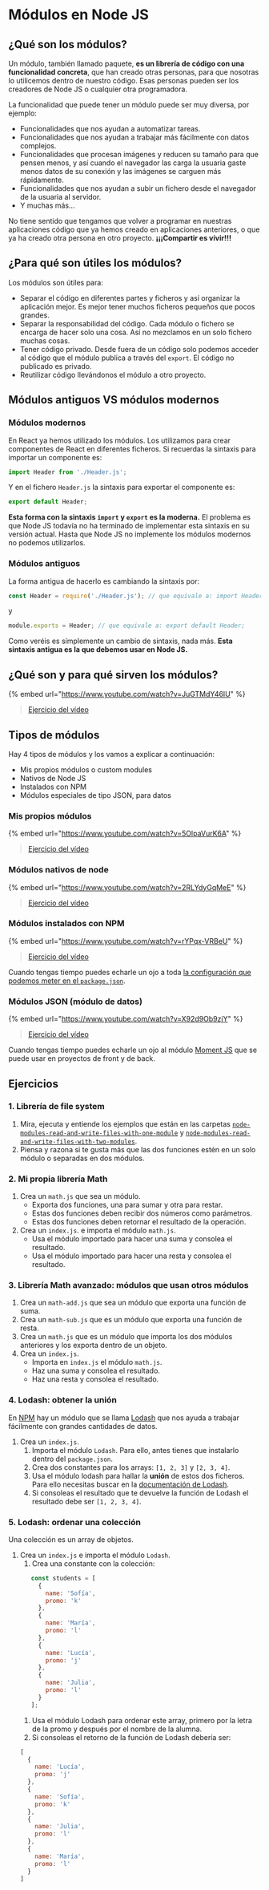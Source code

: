 # Módulos en Node JS

## ¿Qué son los módulos?

Un módulo, también llamado paquete, **es un librería de código con una funcionalidad concreta**, que han creado otras personas, para que nosotras lo utilicemos dentro de nuestro código. Esas personas pueden ser los creadores de Node JS o cualquier otra programadora.

La funcionalidad que puede tener un módulo puede ser muy diversa, por ejemplo:

- Funcionalidades que nos ayudan a automatizar tareas.
- Funcionalidades que nos ayudan a trabajar más fácilmente con datos complejos.
- Funcionalidades que procesan imágenes y reducen su tamaño para que pensen menos, y así cuando el navegador las carga la usuaria gaste menos datos de su conexión y las imágenes se carguen más rápidamente.
- Funcionalidades que nos ayudan a subir un fichero desde el navegador de la usuaria al servidor.
- Y muchas más...

No tiene sentido que tengamos que volver a programar en nuestras aplicaciones código que ya hemos creado en aplicaciones anteriores, o que ya ha creado otra persona en otro proyecto. **¡¡¡Compartir es vivir!!!**

## ¿Para qué son útiles los módulos?

Los módulos son útiles para:

- Separar el código en diferentes partes y ficheros y así organizar la aplicación mejor. Es mejor tener muchos ficheros pequeños que pocos grandes.
- Separar la responsabilidad del código. Cada módulo o fichero se encarga de hacer solo una cosa. Así no mezclamos en un solo fichero muchas cosas.
- Tener código privado. Desde fuera de un código solo podemos acceder al código que el módulo publica a través del `export`. El código no publicado es privado.
- Reutilizar código llevándonos el módulo a otro proyecto.

## Módulos antiguos VS módulos modernos

### Módulos modernos

En React ya hemos utilizado los módulos. Los utilizamos para crear componentes de React en diferentes ficheros. Si recuerdas la sintaxis para importar un componente es:

```js
import Header from './Header.js';
```

Y en el fichero `Header.js` la sintaxis para exportar el componente es:

```js
export default Header;
```

**Esta forma con la sintaxis `import` y `export` es la moderna.** El problema es que Node JS todavía no ha terminado de implementar esta sintaxis en su versión actual. Hasta que Node JS no implemente los módulos modernos no podemos utilizarlos.

### Módulos antiguos

La forma antigua de hacerlo es cambiando la sintaxis por:

```js
const Header = require('./Header.js'); // que equivale a: import Header from './Header.js';
```

y

```js
module.exports = Header; // que equivale a: export default Header;
```

Como veréis es símplemente un cambio de sintaxis, nada más. **Esta sintaxis antigua es la que debemos usar en Node JS.**


## ¿Qué son y para qué sirven los módulos?

{% embed url="https://www.youtube.com/watch?v=JuGTMdY46IU" %}

> [Ejercicio del vídeo](https://github.com/Adalab/ejercicios-de-los-materiales/tree/main/promo-l/4-1-node-modules/intro)

## Tipos de módulos

Hay 4 tipos de módulos y los vamos a explicar a continuación:

- Mis propios módulos o custom modules
- Nativos de Node JS
- Instalados con NPM
- Módulos especiales de tipo JSON, para datos

### Mis propios módulos

{% embed url="https://www.youtube.com/watch?v=5OlpaVurK6A" %}

> [Ejercicio del vídeo](https://github.com/Adalab/ejercicios-de-los-materiales/tree/main/promo-l/4-1-node-modules/custom)

### Módulos nativos de node

{% embed url="https://www.youtube.com/watch?v=2RLYdyGqMeE" %}

> [Ejercicio del vídeo](https://github.com/Adalab/ejercicios-de-los-materiales/tree/main/promo-l/4-1-node-modules/native)

### Módulos instalados con NPM

{% embed url="https://www.youtube.com/watch?v=rYPqx-VRBeU" %}

> [Ejercicio del vídeo](https://github.com/Adalab/ejercicios-de-los-materiales/tree/main/promo-l/4-1-node-modules/npm)

Cuando tengas tiempo puedes echarle un ojo a toda [la configuración que podemos meter en el `package.json`](https://docs.npmjs.com/cli/v6/configuring-npm/package-json).

### Módulos JSON (módulo de datos)

{% embed url="https://www.youtube.com/watch?v=X92d9Ob9zjY" %}

> [Ejercicio del vídeo](https://github.com/Adalab/ejercicios-de-los-materiales/tree/main/promo-l/4-1-node-modules/json)

Cuando tengas tiempo puedes echarle un ojo al módulo [Moment JS](https://momentjs.com/) que se puede usar en proyectos de front y de back.

## Ejercicios

### 1. Librería de file system

1. Mira, ejecuta y entiende los ejemplos que están en las carpetas [`node-modules-read-and-write-files-with-one-module`](https://github.com/Adalab/ejercicios-de-los-materiales/tree/main/promo-l/4-1-node-modules/read-and-write-files-with-one-module) y [`node-modules-read-and-write-files-with-two-modules`](https://github.com/Adalab/ejercicios-de-los-materiales/tree/main/promo-l/4-1-node-modules/read-and-write-files-with-two-modules).
1. Piensa y razona si te gusta más que las dos funciones estén en un solo módulo o separadas en dos módulos.

### 2. Mi propia librería Math

1. Crea un `math.js` que sea un módulo.
   - Exporta dos funciones, una para sumar y otra para restar.
   - Estas dos funciones deben recibir dos números como parámetros.
   - Estas dos funciones deben retornar el resultado de la operación.
1. Crea un `index.js`. e importa el módulo `math.js`.
   - Usa el módulo importado para hacer una suma y consolea el resultado.
   - Usa el módulo importado para hacer una resta y consolea el resultado.

### 3. Librería Math avanzado: módulos que usan otros módulos

1. Crea un `math-add.js` que sea un módulo que exporta una función de suma.
1. Crea un `math-sub.js` que es un módulo que exporta una función de resta.
1. Crea un `math.js` que es un módulo que importa los dos módulos anteriores y los exporta dentro de un objeto.
1. Crea un `index.js`.
   - Importa en `index.js` el módulo `math.js`.
   - Haz una suma y consolea el resultado.
   - Haz una resta y consolea el resultado.

### 4. Lodash: obtener la unión

En [NPM](https://www.npmjs.com/package/lodash) hay un módulo que se llama [Lodash](https://lodash.com/) que nos ayuda a trabajar fácilmente con grandes cantidades de datos.

1. Crea un `index.js`.
   1. Importa el módulo `Lodash`. Para ello, antes tienes que instalarlo dentro del `package.json`.
   1. Crea dos constantes para los arrays: `[1, 2, 3]` y `[2, 3, 4]`.
   1. Usa el módulo lodash para hallar la **unión** de estos dos ficheros. Para ello necesitas buscar en la [documentación de Lodash](https://lodash.com/docs/4.17.15).
   1. Si consoleas el resultado que te devuelve la función de Lodash el resultado debe ser `[1, 2, 3, 4]`.

### 5. Lodash: ordenar una colección

Una colección es un array de objetos.

1. Crea un `index.js` e importa el módulo `Lodash`.
   1. Crea una constante con la colección:
   ```js
      const students = [
        {
          name: 'Sofía',
          promo: 'k'
        },
        {
          name: 'María',
          promo: 'l'
        },
        {
          name: 'Lucía',
          promo: 'j'
        },
        {
          name: 'Julia',
          promo: 'l'
        }
      ];
   ```
   1. Usa el módulo Lodash para ordenar este array, primero por la letra de la promo y después por el nombre de la alumna.
   1. Si consoleas el retorno de la función de Lodash debería ser:
   ```js
   [
     {
       name: 'Lucía',
       promo: 'j'
     },
     {
       name: 'Sofía',
       promo: 'k'
     },
     {
       name: 'Julia',
       promo: 'l'
     },
     {
       name: 'María',
       promo: 'l'
     }
   ]
   ```